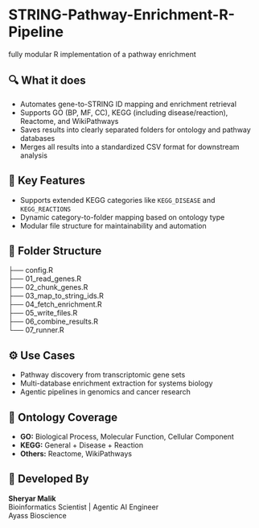 # STRING-Pathway-Enrichment-R-Pipeline
 fully modular R implementation of a pathway enrichment

<!DOCTYPE html>
<html lang="en">
<head>
  <meta charset="UTF-8">
 
</head>
<body>

  <h2>🔍 What it does</h2>
  <ul>
    <li>Automates gene-to-STRING ID mapping and enrichment retrieval</li>
    <li>Supports GO (BP, MF, CC), KEGG (including disease/reaction), Reactome, and WikiPathways</li>
    <li>Saves results into clearly separated folders for ontology and pathway databases</li>
    <li>Merges all results into a standardized CSV format for downstream analysis</li>
  </ul>

  <h2>🧠 Key Features</h2>
  <ul>
    <li>Supports extended KEGG categories like <code>KEGG_DISEASE</code> and <code>KEGG_REACTIONS</code></li>
    <li>Dynamic category-to-folder mapping based on ontology type</li>
    <li>Modular file structure for maintainability and automation</li>
  </ul>

  <h2>📁 Folder Structure</h2>
  <div class="folder">
    ├── config.R<br>
    ├── 01_read_genes.R<br>
    ├── 02_chunk_genes.R<br>
    ├── 03_map_to_string_ids.R<br>
    ├── 04_fetch_enrichment.R<br>
    ├── 05_write_files.R<br>
    ├── 06_combine_results.R<br>
    └── 07_runner.R
  </div>

  <h2>⚙️ Use Cases</h2>
  <ul>
    <li>Pathway discovery from transcriptomic gene sets</li>
    <li>Multi-database enrichment extraction for systems biology</li>
    <li>Agentic pipelines in genomics and cancer research</li>
  </ul>

  <h2>🧬 Ontology Coverage</h2>
  <ul>
    <li><strong>GO:</strong> Biological Process, Molecular Function, Cellular Component</li>
    <li><strong>KEGG:</strong> General + Disease + Reaction</li>
    <li><strong>Others:</strong> Reactome, WikiPathways</li>
  </ul>

  <h2>🧠 Developed By</h2>
  <p>
    <strong>Sheryar Malik</strong><br>
    Bioinformatics Scientist | Agentic AI Engineer<br>
    Ayass Bioscience
  </p>
</body>
</html>
